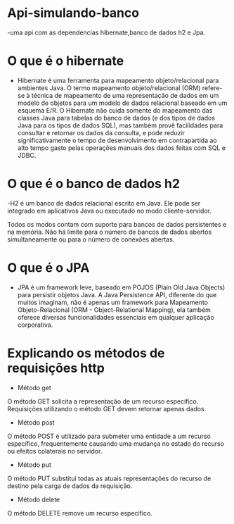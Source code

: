 # Api-simulando-banco

-uma api com as dependencias hibernate,banco de dados h2 e Jpa.

# O que é o hibernate

- Hibernate é uma ferramenta para mapeamento objeto/relacional para ambientes Java. O termo mapeamento objeto/relacional (ORM) refere-se à técnica de mapeamento de uma representação de dados em um modelo de objetos para um modelo de dados relacional baseado em um esquema E/R. O Hibernate não cuida somente do mapeamento das classes Java para tabelas do banco de dados (e dos tipos de dados Java para os tipos de dados SQL), mas também provê facilidades para consultar e retornar os dados da consulta, e pode reduzir significativamente o tempo de desenvolvimento em contrapartida ao alto tempo gasto pelas operações manuais dos dados feitas com SQL e JDBC.

# O que é o banco de dados h2

-H2 é um banco de dados relacional escrito em Java. Ele pode ser integrado em aplicativos Java ou executado no modo cliente-servidor.

Todos os modos contam com suporte para bancos de dados persistentes e na memória. Não há limite para o número de bancos de dados abertos simultaneamente ou para o número de conexões abertas.

# O que é o JPA

- JPA é um framework leve, baseado em POJOS (Plain Old Java Objects) para persistir objetos Java. A Java Persistence API, diferente do que muitos imaginam, não é apenas um framework para Mapeamento Objeto-Relacional (ORM - Object-Relational Mapping), ela também oferece diversas funcionalidades essenciais em qualquer aplicação corporativa.

# Explicando os métodos de requisições http 

- Método get

O método GET solicita a representação de um recurso específico. Requisições utilizando o método GET devem retornar apenas dados.

- Método post

O método POST é utilizado para submeter uma entidade a um recurso específico, frequentemente causando uma mudança no estado do recurso ou efeitos colaterais no servidor.

- Método put 

O método PUT substitui todas as atuais representações do recurso de destino pela carga de dados da requisição.

- Método delete 

O método DELETE remove um recurso específico.
